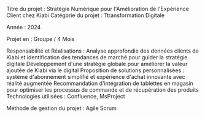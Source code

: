 Titre du projet : Stratégie Numérique pour l'Amélioration de l'Expérience Client chez Kiabi
Catégorie du projet : Ttransformation Digitale

Année : 2024

Projet en : Groupe / 4 Mois

Responsabilité et Réalisations :
Analyse approfondie des données clients de Kiabi et identification des tendances de marché pour guider la stratégie digitale
Développement d'une stratégie globale pour améliorer la valeur ajoutée de Kiabi via le digital
Proposition de solutions personnalisées : système d'abonnement simplifié et expérience d'achat innovante avec réalité augmentée
Recommandation d'intégration de tablettes en magasin pour optimiser les processus de commande et de récupération des produits
Technologies utilisées : Confluence, MsProject

Méthode de gestion du projet : Agile Scrum
